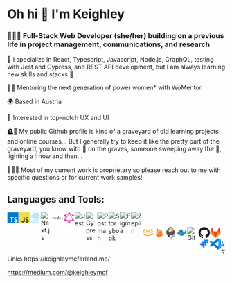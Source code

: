 # Oh hi 👋 I'm Keighley

### 👩🏻‍💻 Full-Stack Web Developer (she/her) building on a previous life in project management, communications, and research

🔧 I specialize in React, Typescript, Javascript, Node.js, GraphQL, testing with Jest and Cypress, and REST API development, but I am always learning new skills and stacks 🧠

💪🏾 Mentoring the next generation of power women* with WoMentor.

🌍 Based in Austria

🎨 Interested in top-notch UX and UI

🪦💾 My public Github profile is kind of a graveyard of old learning projects and online courses... But I generally try to keep it like the pretty part of the graveyard, you know with 💐 on the graves, someone sweeping away the 🍂, lighting a 🕯 now and then...

🏋🏼‍♀️ Most of my current work is proprietary so please reach out to me with specific questions or for current work samples!

## Languages and Tools:

<img align="left" alt="TypeScript" width="26px" src="https://raw.githubusercontent.com/devicons/devicon/master/icons/typescript/typescript-original.svg" />
<img align="left" alt="JavaScript" width="26px" src="https://raw.githubusercontent.com/devicons/devicon/master/icons/javascript/javascript-original.svg" />
<img align="left" alt="React" width="26px" src="https://raw.githubusercontent.com/devicons/devicon/master/icons/react/react-original-wordmark.svg" />
<img align="left" alt="Next.js" width="26px" src="https://cdn.worldvectorlogo.com/logos/nextjs-2.svg" />
<img align="left" alt="Node.js" width="26px" src="https://raw.githubusercontent.com/devicons/devicon/master/icons/nodejs/nodejs-original-wordmark.svg" />
<img align="left" alt="GraphQL" width="26px" src="https://github.com/devicons/devicon/blob/master/icons/graphql/graphql-plain.svg" />
<img align="left" alt="Jest" width="26px" src="https://www.vectorlogo.zone/logos/jestjsio/jestjsio-icon.svg" />
<img align="left" alt="Cypress" width="26px" src="https://github.com/cypress-io/cypress-icons/blob/master/src/logo/cypress-io-logo-round.svg" />
<img align="left" alt="Postman" width="26px" src="https://www.vectorlogo.zone/logos/getpostman/getpostman-icon.svg" />
<img align="left" alt="Storybook" width="26px" src="https://iconape.com/wp-content/files/qa/371510/svg/371510.svg" />
<img align="left" alt="Figma" width="26px" src="https://www.vectorlogo.zone/logos/figma/figma-icon.svg" />
<img align="left" alt="Zeplin" width="26px" src="https://cdn.worldvectorlogo.com/logos/zeplin.svg" />

<br/><br/>
<img align="left" alt="AWS" width="26px" src="https://github.com/devicons/devicon/blob/master/icons/amazonwebservices/amazonwebservices-plain-wordmark.svg" />
<img align="left" alt="Firebase" width="26px" src="https://github.com/devicons/devicon/blob/master/icons/firebase/firebase-plain.svg" />
<img align="left" alt="Jenkins" width="26px" src="https://github.com/devicons/devicon/blob/master/icons/jenkins/jenkins-original.svg" />
<img align="left" alt="Docker" width="26px" src="https://github.com/devicons/devicon/blob/master/icons/docker/docker-original.svg" />
<img align="left" alt="Git" width="26px" src="https://www.vectorlogo.zone/logos/git-scm/git-scm-icon.svg" />
<img align="left" alt="GitHub" width="26px" src="https://raw.githubusercontent.com/github/explore/78df643247d429f6cc873026c0622819ad797942/topics/github/github.png" />
<img align="left" alt="Gitlab" width="26px" src="https://github.com/devicons/devicon/blob/master/icons/gitlab/gitlab-original.svg" />
<img align="left" alt="Jira" width="26px" src="https://github.com/devicons/devicon/blob/master/icons/jira/jira-original.svg" />
<img align="left" alt="Visual Studio Code" width="26px" src="https://raw.githubusercontent.com/github/explore/80688e429a7d4ef2fca1e82350fe8e3517d3494d/topics/visual-studio-code/visual-studio-code.png" />

<br/>
## Links
https://keighleymcfarland.me/

https://medium.com/@keighleymcf

<!--
**keighleymcf/keighleymcf** is a ✨ _special_ ✨ repository because its `README.md` (this file) appears on your GitHub profile.

Oh hey there! You must think my profile is cool because you're looking at the raw README. 
Here is where I got many of the languages/tools icons: https://github.com/devicons/devicon
Check out this tutorial to spice up your github profile: https://www.youtube.com/watch?v=ECuqb5Tv9qI
-->
